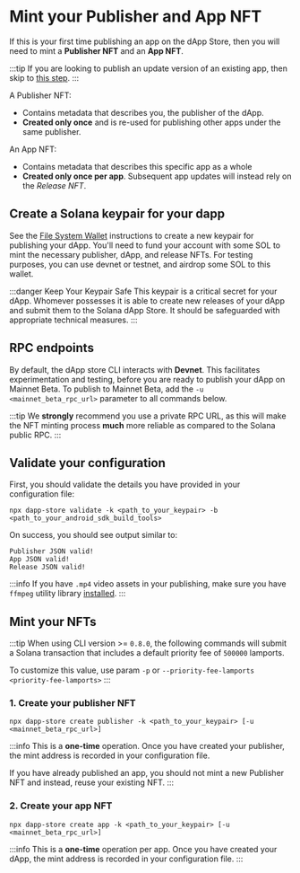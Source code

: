 # Mint your Publisher and App NFT

If this is your first time publishing an app on the dApp Store, then you will need to mint a **Publisher NFT** and an **App NFT**.

:::tip
If you are looking to publish an update version of an existing app, then skip to [this step](/dapp-publishing/publishing_releases).
:::

A Publisher NFT:

- Contains metadata that describes you, the publisher of the dApp.
- **Created only once** and is re-used for publishing other apps under the same publisher.

An App NFT:

- Contains metadata that describes this specific app as a whole
- **Created only once per app**. Subsequent app updates will instead rely on the _Release NFT_.

## Create a Solana keypair for your dapp

See the [File System Wallet](https://docs.solana.com/wallet-guide/file-system-wallet) instructions to create a new keypair for publishing your dApp. You'll need to fund your account with some SOL to mint the necessary publisher, dApp, and release NFTs. For testing purposes, you can use devnet or testnet, and airdrop some SOL to this wallet.

:::danger Keep Your Keypair Safe
This keypair is a critical secret for your dApp. Whomever possesses it is able to create new releases of your dApp and submit them to the Solana dApp Store. It should be safeguarded with appropriate technical measures.
:::

## RPC endpoints

By default, the dApp store CLI interacts with **Devnet**. This facilitates experimentation and testing, before you are ready to publish your dApp on Mainnet Beta. To publish to Mainnet Beta, add the `-u <mainnet_beta_rpc_url>` parameter to all commands below.

:::tip
We **strongly** recommend you use a private RPC URL, as this will make the NFT minting process **much** more reliable as compared to the Solana public RPC.
:::

## Validate your configuration

First, you should validate the details you have provided in your configuration file:

```shell
npx dapp-store validate -k <path_to_your_keypair> -b <path_to_your_android_sdk_build_tools>
```

On success, you should see output similar to:

```shell
Publisher JSON valid!
App JSON valid!
Release JSON valid!
```

:::info
If you have `.mp4` video assets in your publishing, make sure you have `ffmpeg` utility library [installed](/dapp-publishing/setup#ffmpeg).
:::

## Mint your NFTs

:::tip
When using CLI version >= `0.8.0`, the following commands will submit a Solana transaction that includes a default priority fee of `500000` lamports.

To customize this value, use param `-p` or `--priority-fee-lamports <priority-fee-lamports>`
:::

### 1. Create your publisher NFT

```shell
npx dapp-store create publisher -k <path_to_your_keypair> [-u <mainnet_beta_rpc_url>]
```

:::info
This is a **one-time** operation. Once you have created your publisher, the mint address is recorded in your configuration file.

If you have already published an app, you should not mint a new Publisher NFT and instead, reuse your existing NFT.
:::

### 2. Create your app NFT

```shell
npx dapp-store create app -k <path_to_your_keypair> [-u <mainnet_beta_rpc_url>]
```

:::info
This is a **one-time** operation per app. Once you have created your dApp, the mint address is recorded in your configuration file.
:::
